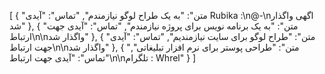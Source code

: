 [
  {
    "متن": "به یک طراح لوگو نیازمندم",
    "تماس": "آیدی Rubika :\n@-\nاگهی واگذار شد"
  },
  {
    "متن": "به یک برنامه نویس برای پروژه نیازمندم",
    "تماس": "آیدی جهت ارتباط\n\nواگذار شد"
  },
  {
    "متن": "طراح لوگو برای سایت نیازمندیم",
    "تماس": "آیدی جهت ارتباط\n\nواگذار شد"
  },
  {
    "متن": "طراحی پوستر برای نرم افزار تبلیغاتی",
    "تماس": "آیدی جهت ارتباط\n\nتلگرام : Whrel"
  }
]